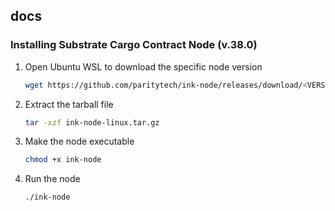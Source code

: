 ## docs

### Installing Substrate Cargo Contract Node (v.38.0)

1. Open Ubuntu WSL to download the specific node version
     ```bash
     wget https://github.com/paritytech/ink-node/releases/download/<VERSION>/ink-node-linux.tar.gz
     ```

2.  Extract the tarball file
     ```bash
     tar -xzf ink-node-linux.tar.gz
     ```

3.  Make the node executable
     ```bash
     chmod +x ink-node
     ```

3.  Run the node
     ```bash
     ./ink-node
     ```
